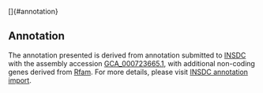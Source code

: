 []{#annotation}

Annotation
----------

The annotation presented is derived from annotation submitted to
[INSDC](http://www.insdc.org) with the assembly accession
[GCA\_000723665.1](http://www.ebi.ac.uk/ena/data/view/GCA_000723665.1),
with additional non-coding genes derived from
[Rfam](http://rfam.xfam.org/). For more details, please visit [INSDC
annotation
import](http://ensemblgenomes.org/info/data/insdc_annotation).

